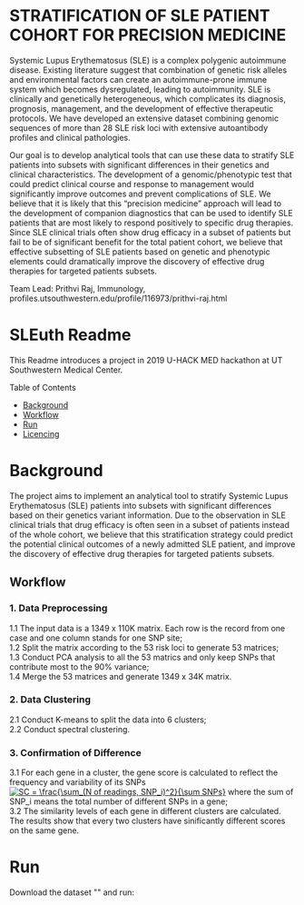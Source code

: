 # STRATIFICATION OF SLE PATIENT COHORT FOR PRECISION MEDICINE

Systemic Lupus Erythematosus (SLE) is a complex polygenic autoimmune disease. Existing literature suggest that combination of genetic risk alleles and environmental factors can create an autoimmune-prone immune system which becomes dysregulated, leading to autoimmunity. SLE is clinically and genetically heterogeneous, which complicates its diagnosis, prognosis, management, and the development of effective therapeutic protocols. We have developed an extensive dataset combining genomic sequences of more than 28 SLE risk loci with extensive autoantibody profiles and clinical pathologies. 

Our goal is to develop analytical tools that can use these data to stratify SLE patients into subsets with significant differences in their genetics and clinical characteristics. The development of a genomic/phenotypic test that could predict clinical course and response to management would significantly improve outcomes and prevent complications of SLE. We believe that it is likely that this “precision medicine” approach will lead to the development of companion diagnostics that can be used to identify SLE patients that are most likely to respond positively to specific drug therapies. Since SLE clinical trials often show drug efficacy in a subset of patients but fail to be of significant benefit for the total patient cohort, we believe that effective subsetting of SLE patients based on genetic and phenotypic elements could dramatically improve the discovery of effective drug therapies for targeted patients subsets.

Team Lead: Prithvi Raj, Immunology, profiles.utsouthwestern.edu/profile/116973/prithvi-raj.html  


# SLEuth Readme
This Readme introduces a project in 2019 U-HACK MED hackathon at UT Southwestern Medical Center. 

Table of Contents

- [Background](#Background)
- [Workflow](#Workflow)
- [Run](#Run)
- [Licencing](#Licencing)

# Background
The project aims to implement an analytical tool to stratify Systemic Lupus Erythematosus (SLE) patients into subsets with significant differences based on their genetics variant information. Due to the observation in SLE clinical trials that drug efficacy is often seen in a subset of patients instead of the whole cohort, we believe that this stratification strategy could predict the potential clinical outcomes of a newly admitted SLE patient, and improve the discovery of effective drug therapies for targeted patients subsets. 


## Workflow  
### 1. Data Preprocessing  
1.1 The input data is a 1349 x 110K matrix. Each row is the record from one case and one column stands for one SNP site;  
1.2 Split the matrix according to the 53 risk loci to generate 53 matrices;   
1.3 Conduct PCA analysis to all the 53 matrics and only keep SNPs that contribute most to the 90% variance;   
1.4 Merge the 53 matrices and generate 1349 x 34K matrix.  
### 2. Data Clustering  
2.1 Conduct K-means to split the data into 6 clusters;  
2.2 Conduct spectral clustering. 
### 3. Confirmation of Difference
3.1 For each gene in a cluster, the gene score is calculated to reflect the frequency and variability of its SNPs        
<a href="https://www.codecogs.com/eqnedit.php?latex=SC&space;=&space;\frac{\sum_(N&space;of&space;readings,&space;SNP_i)^2}{\sum&space;SNPs}" target="_blank"><img src="https://latex.codecogs.com/gif.latex?SC&space;=&space;\frac{\sum_(N&space;of&space;readings,&space;SNP_i)^2}{\sum&space;SNP_i}" title="SC = \frac{\sum_(N of readings, SNP_i)^2}{\sum SNPs}" /></a> where the sum of SNP_i means the total number of different SNPs in a gene;    
3.2 The similarity levels of each gene in different clusters are calculated. The results show that every two clusters have sinificantly different scores on the same gene.

# Run  
Download the dataset "" and run:
```Python
